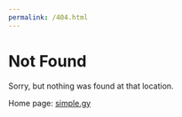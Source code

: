 ```yaml
---
permalink: /404.html
---
```


# Not Found

Sorry, but nothing was found at that location.

Home page: [simple.gy](//simple.gy)